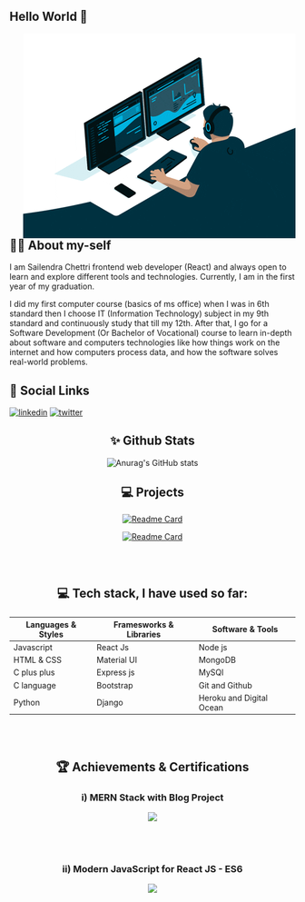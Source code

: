 ## Hello World 👋 
<img align="right" alt="GIF" src="https://github.com/sailendrachettri/sailendrachettri/blob/main/dev.gif?raw=true" min-width="500" min-height="320" />

## 👨‍💻 About my-self

<p>I am Sailendra Chettri frontend web developer (React) and always open to learn and explore different tools and technologies. Currently, I am in the first year of my graduation. </p>

<p> I did my first computer course (basics of ms office) when I was in 6th standard then I choose IT (Information Technology) subject in my 9th standard and continuously study that till my 12th. After that, I go for a Software Development (Or Bachelor of Vocational) course to learn in-depth about software and computers technologies like how things work on the internet and how computers process data, and how the software solves real-world problems. </p>

## 🔗 Social Links
[![linkedin](https://img.shields.io/badge/linkedin-0A66C2?style=for-the-badge&logo=linkedin&logoColor=white)](https://www.linkedin.com/in/sailendrachettri/)
[![twitter](https://img.shields.io/badge/twitter-1DA1F2?style=for-the-badge&logo=twitter&logoColor=white)](https://twitter.com/sailendrchettri)
  
<!-- putting everythin in center -->
<div align="center">
  
## ✨ Github Stats
![Anurag's GitHub stats](https://github-readme-stats.vercel.app/api?username=sailendrachettri&hide=contribs,prs&show_icons=true&theme=radical)


## ‍💻 Projects 
[![Readme Card](https://github-readme-stats.vercel.app/api/pin/?username=sailendrachettri&repo=react-portfolio&show_owner=true)](https://github.com/sailendrachettri/react-portfolio)

[![Readme Card](https://github-readme-stats.vercel.app/api/pin/?username=sailendrachettri&repo=text-helper&show_owner=true)](https://github.com/sailendrachettri/text-helper)

<br><br>

## <p align="center"> 💻 Tech stack, I have used so far: </p>


| Languages & Styles | Framesworks & Libraries | Software & Tools |
| --------------------- | ----------- | ------------------ |
| Javascript | React Js | Node js
| HTML & CSS | Material UI | MongoDB
| C plus plus | Express js | MySQl
| C language| Bootstrap | Git and Github |
| Python | Django | Heroku and Digital Ocean |  


<br> <br>


## 🏆 Achievements & Certifications

### i) MERN Stack with Blog Project
  <img src="https://udemy-certificate.s3.amazonaws.com/image/UC-b11f2ede-9a15-4f0c-87d4-6a897f43723f.jpg">

<br> <br>

### ii) Modern JavaScript for React JS - ES6
  <img src="https://udemy-certificate.s3.amazonaws.com/image/UC-94293565-9a83-4cba-8b31-7afcf9138fd7.jpg">



<!-- References: -->
<!-- Resource: https://github.com/anuraghazra/github-readme-stats  -->

<!-- <img align="left" alt="Sailendra" src="https://github-readme-stats.vercel.app/api/top-langs/?username=sailendrachettri" /> -->
